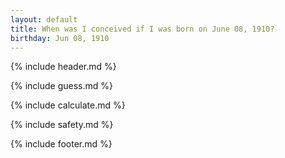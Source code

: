 ```yaml
---
layout: default
title: When was I conceived if I was born on June 08, 1910?
birthday: Jun 08, 1910
---
```


{% include header.md %}

{% include guess.md %}

{% include calculate.md %}

{% include safety.md %}

{% include footer.md %}



